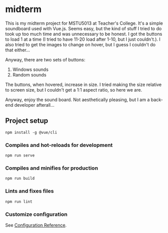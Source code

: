 # midterm

This is my midterm project for MSTU5013 at Teacher's College. It's a simple soundboard used with Vue.js. Seems easy, but the kind of stuff I tried to do took up too much time and was unnecessary to be honest. I got the buttons to load 1 at a time (I tried to have 11-20 load after 1-10, but I just couldn't.). I also tried to get the images to change on hover, but I guess I couldn't do that either...

Anyway, there are two sets of buttons:
1. Windows sounds
2. Random sounds

The buttons, when hovered, increase in size. I tried making the size relative to screen size, but I couldn't get a 1:1 aspect ratio, so here we are.

Anyway, enjoy the sound board. Not aesthetically pleasing, but I am a back-end developer afterall...

## Project setup
```
npm install -g @vue/cli
```

### Compiles and hot-reloads for development
```
npm run serve
```

### Compiles and minifies for production
```
npm run build
```

### Lints and fixes files
```
npm run lint
```

### Customize configuration
See [Configuration Reference](https://cli.vuejs.org/config/).

